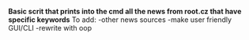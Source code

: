 **Basic scrit that prints into the cmd all the news from root.cz that have specific keywords**
To add: 
-other news sources
-make user friendly GUI/CLI
-rewrite with oop